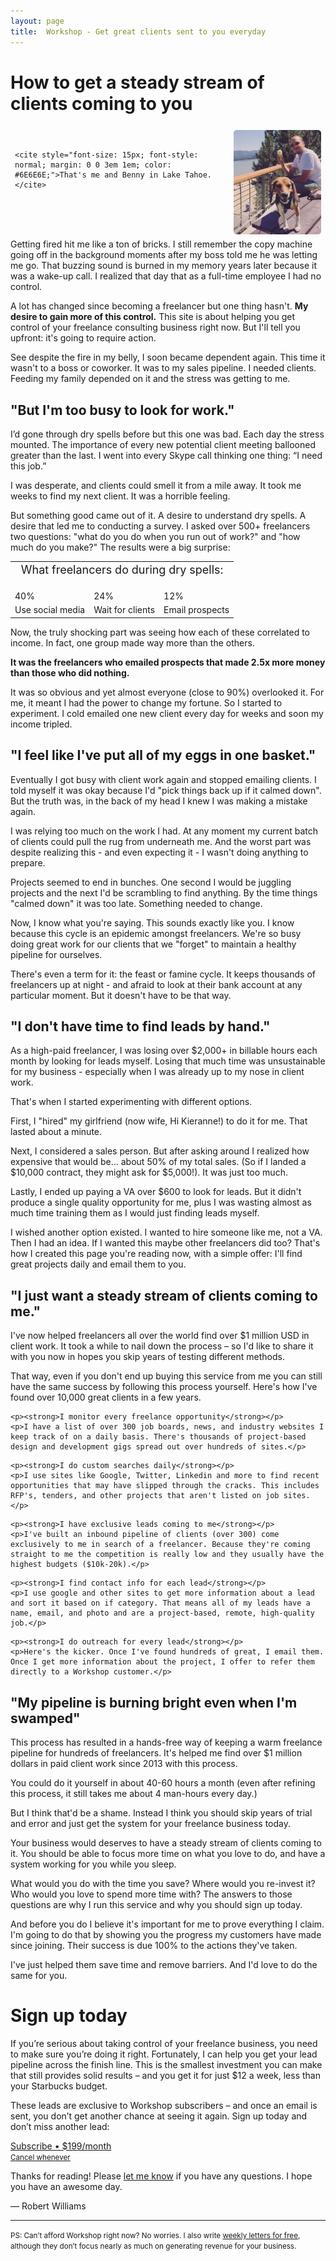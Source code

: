 ```yaml
---
layout: page
title:  Workshop - Get great clients sent to you everyday
---
```


# How to get a steady stream of clients coming to you

<div style="float:right; padding: .5em;">
	<img src="/images/me-and-benny.JPG" align="right" style="margin: 0 0 0 .5em; width:10em; border-radius: 5px;"><br>

	<cite style="font-size: 15px; font-style: normal; margin: 0 0 3em 1em; color: #6E6E6E;">That's me and Benny in Lake Tahoe.</cite>
</div>

Getting fired hit me like a ton of bricks. I still remember the copy machine going off in the background moments after my boss told me he was letting me go. That buzzing sound is burned in my memory years later because it was a wake-up call. I realized that day that as a full-time employee I had no control. 

A lot has changed since becoming a freelancer but one thing hasn't. **My desire to gain more of this control.** This site is about helping you get control of your freelance consulting business right now. But I'll tell you upfront: it's going to require action.

See despite the fire in my belly, I soon became dependent again. This time it wasn't to a boss or coworker. It was to my sales pipeline. I needed clients. Feeding my family depended on it and the stress was getting to me.

## "But I'm too busy to look for work."

I’d gone through dry spells before but this one was bad. Each day the stress mounted. The importance of every new potential client meeting ballooned greater than the last. I went into every Skype call thinking one thing: “I need this job.” 

I was desperate, and clients could smell it from a mile away. It took me weeks to find my next client. It was a horrible feeling.

But something good came out of it. A desire to understand dry spells. A desire that led me to conducting a survey. I asked over 500+ freelancers two questions: "what do you do when you run out of work?" and "how much do you make?" The results were a big surprise:

<table width="100%">
	<tr>
		<td colspan="3">
			<p class="uppercase" style="margin:0 0 1em; text-align:center; font-size: 18px;">What freelancers do during dry spells:</p>
		</td>
	</tr>
	<tr>
		<td class="big-stat-number">40%</td> 
		<td class="big-stat-number">24%</td>
		<td class="big-stat-number">12%</td>
	</tr>
	<tr>
		<td class="stat-caption">Use social media</td>
		<td class="stat-caption">Wait for clients</td>
		<td class="stat-caption">Email prospects</td>
	</tr>
</table>

Now, the truly shocking part was seeing how each of these correlated to income. In fact, one group made way more than the others.

**It was the freelancers who emailed prospects that made 2.5x more money than those who did nothing.**

It was so obvious and yet almost everyone (close to 90%) overlooked it. For me, it meant I had the power to change my fortune. So I started to experiment. I cold emailed one new client every day for weeks and soon my income tripled.

## "I feel like I've put all of my eggs in one basket."

Eventually I got busy with client work again and stopped emailing clients. I told myself it was okay because I'd "pick things back up if it calmed down". But the truth was, in the back of my head I knew I was making a mistake again.

I was relying too much on the work I had. At any moment my current batch of clients could pull the rug from underneath me. And the worst part was despite realizing this - and even expecting it - I wasn't doing anything to prepare.

Projects seemed to end in bunches. One second I would be juggling projects and the next I'd be scrambling to find anything. By the time things "calmed down" it was too late. Something needed to change.

Now, I know what you're saying. This sounds exactly like you. I know because this cycle is an epidemic amongst freelancers. We're so busy doing great work for our clients that we "forget" to maintain a healthy pipeline for ourselves. 

There's even a term for it: the feast or famine cycle. It keeps thousands of freelancers up at night - and afraid to look at their bank account at any particular moment. But it doesn't have to be that way.

## "I don't have time to find leads by hand."

As a high-paid freelancer, I was losing over $2,000+ in billable hours each month by looking for leads myself. Losing that much time was unsustainable for my business - especially when I was already up to my nose in client work. 

That's when I started experimenting with different options. 

First, I "hired" my girlfriend (now wife, Hi Kieranne!) to do it for me. That lasted about a minute.

Next, I considered a sales person. But after asking around I realized how expensive that would be... about 50% of my total sales. (So if I landed a $10,000 contract, they might ask for $5,000!). It was just too much.

Lastly, I ended up paying a VA over $600 to look for leads. But it didn't produce a single quality opportunity for me, plus I was wasting almost as much time training them as I would just finding leads myself.

I wished another option existed. I wanted to hire someone like me, not a VA. Then I had an idea. If I wanted this maybe other freelancers did too? That's how I created this page you're reading now, with a simple offer: I'll find great projects daily and email them to you.

## "I just want a steady stream of clients coming to me." 

I've now helped freelancers all over the world find over $1 million USD in client work. It took a while to nail down the process – so I'd like to share it with you now in hopes you skip years of testing different methods.

That way, even if you don't end up buying this service from me you can still have the same success by following this process yourself. Here's how I've found over 10,000 great clients in a few years.

<div class="service">
	<div class="image monitoring"></div>
	
	<p><strong>I monitor every freelance opportunity</strong></p>
	<p>I have a list of over 300 job boards, news, and industry websites I keep track of on a daily basis. There's thousands of project-based design and development gigs spread out over hundreds of sites.</p>
</div>

<div class="service">
	<div class="image search"></div>
	
	<p><strong>I do custom searches daily</strong></p>
	<p>I use sites like Google, Twitter, Linkedin and more to find recent opportunities that may have slipped through the cracks. This includes RFP's, tenders, and other projects that aren't listed on job sites.</p>
</div>

<div class="service">
	<div class="image inbound"></div>
	
	<p><strong>I have exclusive leads coming to me</strong></p>
	<p>I've built an inbound pipeline of clients (over 300) come exclusively to me in search of a freelancer. Because they're coming straight to me the competition is really low and they usually have the highest budgets ($10k-20k).</p>
</div>

<div class="service">
	<div class="image qualify"></div>
	
	<p><strong>I find contact info for each lead</strong></p>
	<p>I use google and other sites to get more information about a lead and sort it based on if category. That means all of my leads have a name, email, and photo and are a project-based, remote, high-quality job.</p>
</div>

<div class="service">
	<div class="image outreach"></div>
	
	<p><strong>I do outreach for every lead</strong></p>
	<p>Here's the kicker. Once I've found hundreds of great, I email them. Once I get more information about the project, I offer to refer them directly to a Workshop customer.</p>
</div>


## "My pipeline is burning bright even when I'm swamped"
This process has resulted in a hands-free way of keeping a warm freelance pipeline for hundreds of freelancers. It's helped me find over $1 million dollars in paid client work since 2013 with this process. 

You could do it yourself in about 40-60 hours a month (even after refining this process, it still takes me about 4 man-hours every day.) 

But I think that'd be a shame. Instead I think you should skip years of trial and error and just get the system for your freelance business today.

Your business would deserves to have a steady stream of clients coming to it. You should be able to focus more time on what you love to do, and have a system working for you while you sleep. 

What would you do with the time you save? Where would you re-invest it? Who would you love to spend more time with? The answers to those questions are why I run this service and why you should sign up today.

And before you do I believe it's important for me to prove everything I claim. I'm going to do that by showing you the progress my customers have made since joining. Their success is due 100% to the actions they've taken. 

I've just helped them save time and remove barriers. And I'd love to do the same for you.

<!-- 

> “I landed my first project after just 4 or 5 days. The monthly cost of Workshop is covered already, and I still have weeks left from my first month.

<span style="color: #888; font-size: 80%; margin-bottom: 2em;"><img src="/images/gabor.jpg" style="width: 32px; border-radius: 32px; vertical-align: -8px; margin-right: 8px;">  Gábor Szurdoki, Freelancer in Hungary EU</span>

> “I'm crushing it – well into 6 figures in revenues this year, and exceeding my "projections" by like 50% (absurd!).

<span style="color: #888; font-size: 80%;"><img src="/images/corey.png" style="width: 32px; border-radius: 32px; vertical-align: -8px; margin-right: 8px;"> Corey Tiani, Freelancer in Pittsburgh PA</span>

> “I feels absolutely amazing not having to check job boards. Wading through all the crappy jobs to find the good ones was tough enough. I'm no longer stressed about what comes next.

<span style="color: #888; font-size: 80%; margin-bottom: 2em;"><img src="/images/paddy.jpg" style="width: 32px; border-radius: 32px; vertical-align: -8px; margin-right: 8px;"> Patrick O'dwyer, freelancer in Dublin IRE</span>

> “I’ve been relying on word-of-mouth for work and this has been a nice easy way to start up that process without wasting time filtering through all the junk I was worried about.”

<span style="color: #888; font-size: 80%; margin-bottom: 2em;"><img src="/images/curtis.jpeg" style="width: 32px; border-radius: 32px; vertical-align: -8px; margin-right: 8px;"> Curtis Herbert, owner of Breakpoint Studio in Collegeville PA</span>

> “Since starting with Workshop, I've had an unbroken chain of daily lead generation activity no matter what. I use my inbox as a to-do list and every day that workshop email is a convenient reminder to get selling.”

<span style="color: #888; font-size: 80%; margin-bottom: 2em;"><img src="/images/kurt.jpeg" style="width: 32px; border-radius: 32px; vertical-align: -8px; margin-right: 8px;"> Kurt Elster, owner of Ethercycle in Chicago IL</span>

> “In seven months, I've closed 3 deals that total a little over $20,000-directly from the leads in Workshop. All three of these projects have led to long-term clients that continue to come back to me, so the value of these contracts continues to grow.

<span style="color: #888; font-size: 80%; margin-bottom: 2em;"><img src="/images/elliot.jpg" style="width: 32px; border-radius: 32px; vertical-align: -8px; margin-right: 8px;"> Elliot Betancourt, owner of Hip Dot Media in Fort Lauderdale FL</span>

> “In less than a year I’ve won close to $65,000 in projects from Workshop alone. All of them have become repeat clients who I expect would be buying additional services over the next few years.
>
> The best thing is it runs on email so it’s easy to process, archive, or save. If I get busy I can leave it alone until I have time for it.

<span style="color: #888; font-size: 80%; margin-bottom: 2em;"><img src="/images/eric.png" style="width: 32px; border-radius: 32px; vertical-align: -8px; margin-right: 8px;"> Eric Davis, owner of Little Stream Software in Portland OR</span>

---

<a href="#" class="price-package">Get 4000+ High-Value Freelance Projects This Year<br>
<small>You pay less than $1 per lead</small><br>
<span>Subscribe right now • $199/month • 100% guarantee</span>
</a>

-->

# Sign up today

If you’re serious about taking control of your freelance business, you need to make sure you’re doing it right. Fortunately, I can help you get your lead pipeline across the finish line. This is the smallest investment you can make that still provides solid results – and you get it for just $12 a week, less than your Starbucks budget.

These leads are exclusive to Workshop subscribers – and once an email is sent, you don’t get another chance at seeing it again. Sign up today and don’t miss another lead:

<a href="http://localhost:3000/subscriptions/new?plan=2" class="button">Subscribe • $199/month<br>
	<small>Cancel whenever</small>
</a>

Thanks for reading! Please <a href="MAILTO:robert@letsworkshop.com">let me know</a> if you have any questions. I hope you have an awesome day.

— Robert Williams

---

<small>PS: Can’t afford Workshop right now? No worries. I also write <a href="http:robertallenwilliams.com">weekly letters for free</a>, although they don’t focus nearly as much on generating revenue for your business.</small>




